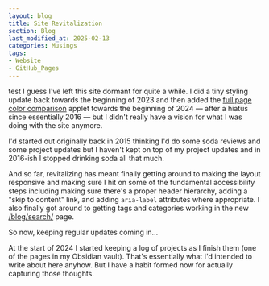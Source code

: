 ```yaml
---
layout: blog
title: Site Revitalization
section: Blog
last_modified_at: 2025-02-13
categories: Musings
tags:
- Website
- GitHub_Pages
---
```

test
I guess I've left this site dormant for quite a while.  I did a tiny styling update back towards the beginning of 2023 and then added the [full page color comparison](/apps/color_compare.html) applet towards the beginning of 2024 &mdash; after a hiatus since essentially 2016 &mdash; but I didn't really have a vision for what I was doing with the site anymore.

<!--more-->

I'd started out originally back in 2015 thinking I'd do some soda reviews and some project updates but I haven't kept on top of my project updates and in 2016-ish I stopped drinking soda all that much.

And so far, revitalizing has meant finally getting around to making the layout responsive and making sure I hit on some of the fundamental accessibility steps including making sure there's a proper header hierarchy, adding a "skip to content" link, and adding `aria-label` attributes where appropriate.  I also finally got around to getting tags and categories working in the new [/blog/search/](/blog/search/) page.

So now, keeping regular updates coming in...

At the start of 2024 I started keeping a log of projects as I finish them (one of the pages in my Obsidian vault).  That's essentially what I'd intended to write about here anyhow.  But I have a habit formed now for actually capturing those thoughts.

